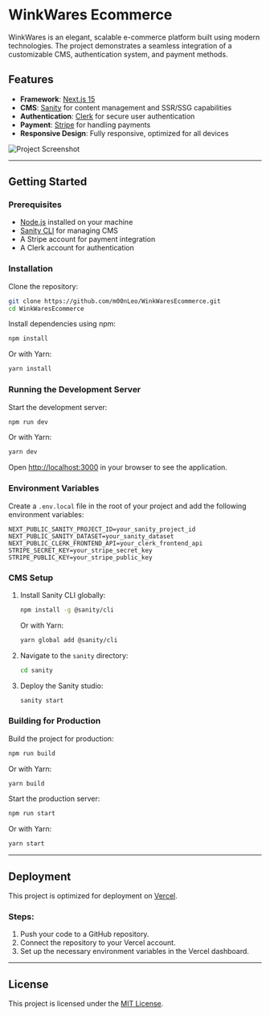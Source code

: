 # WinkWares Ecommerce

WinkWares is an elegant, scalable e-commerce platform built using modern technologies. The project demonstrates a seamless integration of a customizable CMS, authentication system, and payment methods.

## Features

- **Framework**: [Next.js 15](https://nextjs.org/)
- **CMS**: [Sanity](https://www.sanity.io/) for content management and SSR/SSG capabilities
- **Authentication**: [Clerk](https://clerk.dev/) for secure user authentication
- **Payment**: [Stripe](https://stripe.com/) for handling payments
- **Responsive Design**: Fully responsive, optimized for all devices

![Project Screenshot](./public/images/WinkWares.png)

---

## Getting Started

### Prerequisites

- [Node.js](https://nodejs.org/) installed on your machine
- [Sanity CLI](https://www.sanity.io/docs/cli) for managing CMS
- A Stripe account for payment integration
- A Clerk account for authentication

### Installation

Clone the repository:

```bash
git clone https://github.com/m00nLeo/WinkWaresEcommerce.git
cd WinkWaresEcommerce
```

Install dependencies using npm:

```bash
npm install
```

Or with Yarn:

```bash
yarn install
```

### Running the Development Server

Start the development server:

```bash
npm run dev
```

Or with Yarn:

```bash
yarn dev
```

Open [http://localhost:3000](http://localhost:3000) in your browser to see the application.

### Environment Variables

Create a `.env.local` file in the root of your project and add the following environment variables:

```env
NEXT_PUBLIC_SANITY_PROJECT_ID=your_sanity_project_id
NEXT_PUBLIC_SANITY_DATASET=your_sanity_dataset
NEXT_PUBLIC_CLERK_FRONTEND_API=your_clerk_frontend_api
STRIPE_SECRET_KEY=your_stripe_secret_key
STRIPE_PUBLIC_KEY=your_stripe_public_key
```

### CMS Setup

1. Install Sanity CLI globally:
   ```bash
   npm install -g @sanity/cli
   ```
   Or with Yarn:
   ```bash
   yarn global add @sanity/cli
   ```
2. Navigate to the `sanity` directory:
   ```bash
   cd sanity
   ```
3. Deploy the Sanity studio:
   ```bash
   sanity start
   ```

### Building for Production

Build the project for production:

```bash
npm run build
```

Or with Yarn:

```bash
yarn build
```

Start the production server:

```bash
npm run start
```

Or with Yarn:

```bash
yarn start
```

---

## Deployment

This project is optimized for deployment on [Vercel](https://vercel.com/).

### Steps:

1. Push your code to a GitHub repository.
2. Connect the repository to your Vercel account.
3. Set up the necessary environment variables in the Vercel dashboard.

---

## License

This project is licensed under the [MIT License](LICENSE).
